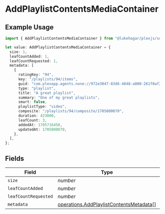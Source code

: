 # AddPlaylistContentsMediaContainer

## Example Usage

```typescript
import { AddPlaylistContentsMediaContainer } from "@lukehagar/plexjs/sdk/models/operations";

let value: AddPlaylistContentsMediaContainer = {
  size: 1,
  leafCountAdded: 1,
  leafCountRequested: 1,
  metadata: [
    {
      ratingKey: "94",
      key: "/playlists/94/items",
      guid: "com.plexapp.agents.none://972e3047-83d6-4848-a000-261f0af26ba2",
      type: "playlist",
      title: "A great playlist",
      summary: "One of my great playlists",
      smart: false,
      playlistType: "video",
      composite: "/playlists/94/composite/1705800070",
      duration: 423000,
      leafCount: 3,
      addedAt: 1705716458,
      updatedAt: 1705800070,
    },
  ],
};
```

## Fields

| Field                                                                                                     | Type                                                                                                      | Required                                                                                                  | Description                                                                                               | Example                                                                                                   |
| --------------------------------------------------------------------------------------------------------- | --------------------------------------------------------------------------------------------------------- | --------------------------------------------------------------------------------------------------------- | --------------------------------------------------------------------------------------------------------- | --------------------------------------------------------------------------------------------------------- |
| `size`                                                                                                    | *number*                                                                                                  | :heavy_minus_sign:                                                                                        | N/A                                                                                                       | 1                                                                                                         |
| `leafCountAdded`                                                                                          | *number*                                                                                                  | :heavy_minus_sign:                                                                                        | N/A                                                                                                       | 1                                                                                                         |
| `leafCountRequested`                                                                                      | *number*                                                                                                  | :heavy_minus_sign:                                                                                        | N/A                                                                                                       | 1                                                                                                         |
| `metadata`                                                                                                | [operations.AddPlaylistContentsMetadata](../../../sdk/models/operations/addplaylistcontentsmetadata.md)[] | :heavy_minus_sign:                                                                                        | N/A                                                                                                       |                                                                                                           |